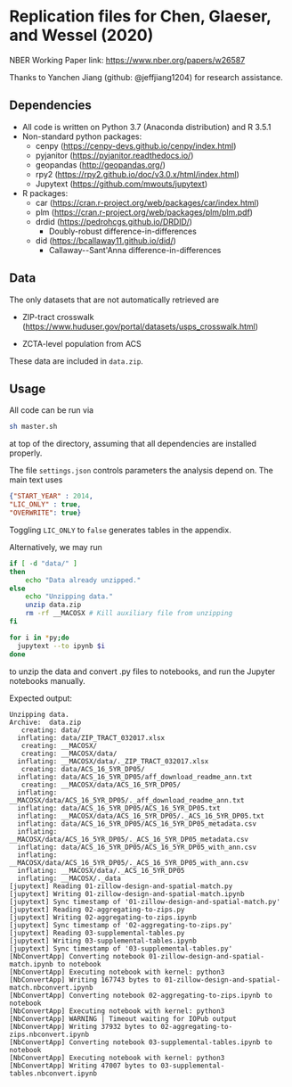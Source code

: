# Replication files for Chen, Glaeser, and Wessel (2020)

NBER Working Paper link: https://www.nber.org/papers/w26587

Thanks to Yanchen Jiang (github: @jeffjiang1204) for research assistance.

## Dependencies

- All code is written on Python 3.7 (Anaconda distribution) and R 3.5.1
- Non-standard python packages:
    - cenpy (https://cenpy-devs.github.io/cenpy/index.html)
    - pyjanitor (https://pyjanitor.readthedocs.io/)
    - geopandas (http://geopandas.org/)
    - rpy2 (https://rpy2.github.io/doc/v3.0.x/html/index.html)
    - Jupytext (https://github.com/mwouts/jupytext)
- R packages:
    - car (https://cran.r-project.org/web/packages/car/index.html)
    - plm (https://cran.r-project.org/web/packages/plm/plm.pdf)
    - drdid (https://pedrohcgs.github.io/DRDID/)
        - Doubly-robust difference-in-differences
    - did (https://bcallaway11.github.io/did/)
        - Callaway--Sant'Anna difference-in-differences

## Data
The only datasets that are not automatically retrieved are
- ZIP-tract crosswalk (https://www.huduser.gov/portal/datasets/usps_crosswalk.html)

- ZCTA-level population from ACS


These data are included in `data.zip`.

## Usage

All code can be run via
```bash
sh master.sh
```
at top of the directory, assuming that all dependencies are installed properly.

The file `settings.json` controls parameters the analysis depend on. The main text uses 

```json
{"START_YEAR" : 2014,
"LIC_ONLY" : true,
"OVERWRITE": true}
```

Toggling `LIC_ONLY` to `false` generates tables in the appendix.



Alternatively, we may run 

```bash
if [ -d "data/" ]
then
    echo "Data already unzipped."
else
    echo "Unzipping data."
    unzip data.zip
    rm -rf __MACOSX # Kill auxiliary file from unzipping
fi

for i in *py;do
  jupytext --to ipynb $i
done
```
to unzip the data and convert .py files to notebooks, and run the Jupyter notebooks manually.

Expected output:

```
Unzipping data.
Archive:  data.zip
   creating: data/
  inflating: data/ZIP_TRACT_032017.xlsx
   creating: __MACOSX/
   creating: __MACOSX/data/
  inflating: __MACOSX/data/._ZIP_TRACT_032017.xlsx
   creating: data/ACS_16_5YR_DP05/
  inflating: data/ACS_16_5YR_DP05/aff_download_readme_ann.txt
   creating: __MACOSX/data/ACS_16_5YR_DP05/
  inflating: __MACOSX/data/ACS_16_5YR_DP05/._aff_download_readme_ann.txt
  inflating: data/ACS_16_5YR_DP05/ACS_16_5YR_DP05.txt
  inflating: __MACOSX/data/ACS_16_5YR_DP05/._ACS_16_5YR_DP05.txt
  inflating: data/ACS_16_5YR_DP05/ACS_16_5YR_DP05_metadata.csv
  inflating: __MACOSX/data/ACS_16_5YR_DP05/._ACS_16_5YR_DP05_metadata.csv
  inflating: data/ACS_16_5YR_DP05/ACS_16_5YR_DP05_with_ann.csv
  inflating: __MACOSX/data/ACS_16_5YR_DP05/._ACS_16_5YR_DP05_with_ann.csv
  inflating: __MACOSX/data/._ACS_16_5YR_DP05
  inflating: __MACOSX/._data
[jupytext] Reading 01-zillow-design-and-spatial-match.py
[jupytext] Writing 01-zillow-design-and-spatial-match.ipynb
[jupytext] Sync timestamp of '01-zillow-design-and-spatial-match.py'
[jupytext] Reading 02-aggregating-to-zips.py
[jupytext] Writing 02-aggregating-to-zips.ipynb
[jupytext] Sync timestamp of '02-aggregating-to-zips.py'
[jupytext] Reading 03-supplemental-tables.py
[jupytext] Writing 03-supplemental-tables.ipynb
[jupytext] Sync timestamp of '03-supplemental-tables.py'
[NbConvertApp] Converting notebook 01-zillow-design-and-spatial-match.ipynb to notebook
[NbConvertApp] Executing notebook with kernel: python3
[NbConvertApp] Writing 167743 bytes to 01-zillow-design-and-spatial-match.nbconvert.ipynb
[NbConvertApp] Converting notebook 02-aggregating-to-zips.ipynb to notebook
[NbConvertApp] Executing notebook with kernel: python3
[NbConvertApp] WARNING | Timeout waiting for IOPub output
[NbConvertApp] Writing 37932 bytes to 02-aggregating-to-zips.nbconvert.ipynb
[NbConvertApp] Converting notebook 03-supplemental-tables.ipynb to notebook
[NbConvertApp] Executing notebook with kernel: python3
[NbConvertApp] Writing 47007 bytes to 03-supplemental-tables.nbconvert.ipynb
```

